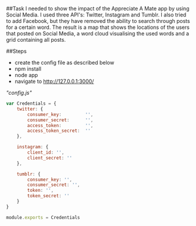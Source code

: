 ##Task
I needed to show the impact of the Appreciate A Mate app by using Social Media. I used three API's: Twitter, Instagram and Tumblr. I also tried to add Facebook, but they have removed the ability to search through posts for a certain word. The result is a map that shows the locations of the users that posted on Social Media, a word cloud visualising the used words and a grid containing all posts.

##Steps
- create the config file as described below
- npm install
- node app
- navigate to http://127.0.0.1:3000/

*"config.js"*
```javascript
var Credentials = {
    twitter: {
        consumer_key:         '',
        consumer_secret:      '',
        access_token:         '',
        access_token_secret:  ''
    },

    instagram: { 
        client_id: '',
        client_secret: '' 
    },

    tumblr: {
        consumer_key: '',
        consumer_secret: '',
        token: '',
        token_secret: ''
    }
}

module.exports = Credentials
```




